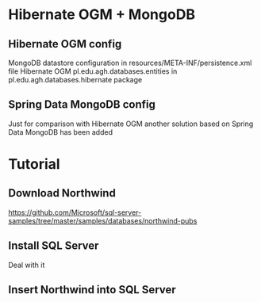 # Hibernate OGM + MongoDB

## Hibernate OGM config
MongoDB datastore configuration in resources/META-INF/persistence.xml file
Hibernate OGM pl.edu.agh.databases.entities in pl.edu.agh.databases.hibernate package

## Spring Data MongoDB config
Just for comparison with Hibernate OGM another solution based on Spring Data MongoDB has been added

# Tutorial

## Download Northwind
https://github.com/Microsoft/sql-server-samples/tree/master/samples/databases/northwind-pubs

## Install SQL Server
Deal with it

## Insert Northwind into SQL Server

## 